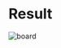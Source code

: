 # Result

![board](https://user-images.githubusercontent.com/68520721/167969858-32d53ec1-45a4-4ca6-a67b-2d435f8447af.gif)
